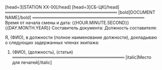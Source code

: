 [head=3]STATION XX-00[/head]
[head=3]СБ-ЦК[/head]
═════════════════════════════════════
[bold]DOCUMENT NAME[/bold]
═════════════════════════════════════
Время от начала смены и дата: {{HOUR.MINUTE.SECOND}} {{DAY.MONTH.YEAR}}
Составитель документа:
Должность составителя:

Я, (ФИО), в должности (полное наименование должности), докладываю о следующих задержанных членах экипажа:
1. (ФИО), (должность), (статья)
═════════════════════════════════════
[italic]Место для печатей[/italic]

